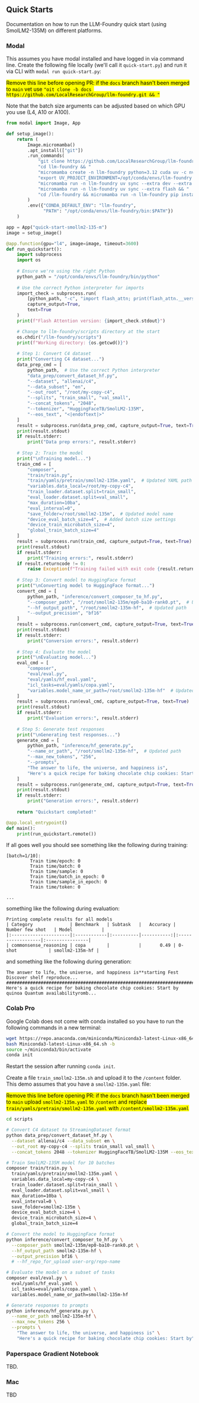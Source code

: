 ## Quick Starts
Documentation on how to run the LLM-Foundry quick start (using SmolLM2-135M) on different platforms.


### Modal

This assumes you have modal installed and have logged in via command line. Create the following file locally (we'll call it `quick-start.py`) and run it via CLI with `modal run quick-start.py`:

<mark>Remove this line before opening PR: if the `docs` branch hasn't been merged to `main` yet use `"git clone -b docs https://github.com/LocalResearchGroup/llm-foundry.git && "`</mark>

Note that the batch size arguments can be adjusted based on which GPU you use (L4, A10 or A100).

```python
from modal import Image, App

def setup_image():
    return (
        Image.micromamba()
        .apt_install(["git"])
        .run_commands(
            "git clone https://github.com/LocalResearchGroup/llm-foundry.git && "
            "cd llm-foundry && "
            "micromamba create -n llm-foundry python=3.12 cuda uv -c nvidia/label/12.4.1 -c conda-forge -y && "
            "export UV_PROJECT_ENVIRONMENT=/opt/conda/envs/llm-foundry && "
            "micromamba run -n llm-foundry uv sync --extra dev --extra gpu && "
            "micromamba run -n llm-foundry uv sync --extra flash && "
            "cd /llm-foundry && micromamba run -n llm-foundry pip install -e ."
        )
        .env({"CONDA_DEFAULT_ENV": "llm-foundry", 
              "PATH": "/opt/conda/envs/llm-foundry/bin:$PATH"})
    )

app = App("quick-start-smollm2-135-m")
image = setup_image()

@app.function(gpu="l4", image=image, timeout=3600)
def run_quickstart():
    import subprocess
    import os
    
    # Ensure we're using the right Python
    python_path = "/opt/conda/envs/llm-foundry/bin/python"
    
    # Use the correct Python interpreter for imports
    import_check = subprocess.run(
        [python_path, "-c", "import flash_attn; print(flash_attn.__version__)"],
        capture_output=True,
        text=True
    )
    print(f"Flash Attention version: {import_check.stdout}")

    # Change to llm-foundry/scripts directory at the start
    os.chdir("/llm-foundry/scripts")
    print(f"Working directory: {os.getcwd()}")
    
    # Step 1: Convert C4 dataset
    print("Converting C4 dataset...")
    data_prep_cmd = [
        python_path,  # Use the correct Python interpreter
        "data_prep/convert_dataset_hf.py",
        "--dataset", "allenai/c4",
        "--data_subset", "en",
        "--out_root", "/root/my-copy-c4",
        "--splits", "train_small", "val_small",
        "--concat_tokens", "2048",
        "--tokenizer", "HuggingFaceTB/SmolLM2-135M",
        "--eos_text", "<|endoftext|>"
    ]
    result = subprocess.run(data_prep_cmd, capture_output=True, text=True)
    print(result.stdout)
    if result.stderr:
        print("Data prep errors:", result.stderr)
    
    # Step 2: Train the model
    print("\nTraining model...")
    train_cmd = [
        "composer",
        "train/train.py",
        "train/yamls/pretrain/smollm2-135m.yaml",  # Updated YAML path
        "variables.data_local=/root/my-copy-c4",
        "train_loader.dataset.split=train_small",
        "eval_loader.dataset.split=val_small",
        "max_duration=10ba",
        "eval_interval=0",
        "save_folder=/root/smollm2-135m",  # Updated model name
        "device_eval_batch_size=4",  # Added batch size settings
        "device_train_microbatch_size=4",
        "global_train_batch_size=4"
    ]
    result = subprocess.run(train_cmd, capture_output=True, text=True)
    print(result.stdout)
    if result.stderr:
        print("Training errors:", result.stderr)
    if result.returncode != 0:
        raise Exception(f"Training failed with exit code {result.returncode}\nStderr: {result.stderr}")
    
    # Step 3: Convert model to HuggingFace format
    print("\nConverting model to HuggingFace format...")
    convert_cmd = [
        python_path, "inference/convert_composer_to_hf.py",
        "--composer_path", "/root/smollm2-135m/ep0-ba10-rank0.pt",  # Updated path
        "--hf_output_path", "/root/smollm2-135m-hf",  # Updated path
        "--output_precision", "bf16"
    ]
    result = subprocess.run(convert_cmd, capture_output=True, text=True)
    print(result.stdout)
    if result.stderr:
        print("Conversion errors:", result.stderr)
    
    # Step 4: Evaluate the model
    print("\nEvaluating model...")
    eval_cmd = [
        "composer",
        "eval/eval.py",
        "eval/yamls/hf_eval.yaml",
        "icl_tasks=eval/yamls/copa.yaml",
        "variables.model_name_or_path=/root/smollm2-135m-hf"  # Updated path
    ]
    result = subprocess.run(eval_cmd, capture_output=True, text=True)
    print(result.stdout)
    if result.stderr:
        print("Evaluation errors:", result.stderr)
    
    # Step 5: Generate test responses
    print("\nGenerating test responses...")
    generate_cmd = [
        python_path, "inference/hf_generate.py",
        "--name_or_path", "/root/smollm2-135m-hf",  # Updated path
        "--max_new_tokens", "256",
        "--prompts",
        "The answer to life, the universe, and happiness is",
        "Here's a quick recipe for baking chocolate chip cookies: Start by"
    ]
    result = subprocess.run(generate_cmd, capture_output=True, text=True)
    print(result.stdout)
    if result.stderr:
        print("Generation errors:", result.stderr)
    
    return "Quickstart completed!"

@app.local_entrypoint()
def main():
    print(run_quickstart.remote())

```

If all goes well you should see something like the following during training:

```
[batch=1/10]:
         Train time/epoch: 0
         Train time/batch: 0
         Train time/sample: 0
         Train time/batch_in_epoch: 0
         Train time/sample_in_epoch: 0
         Train time/token: 0

...
```

something like the following during evaluation:

```
Printing complete results for all models
| Category              | Benchmark   | Subtask   |   Accuracy | Number few shot   | Model           |
|:----------------------|:------------|:----------|-----------:|:------------------|:----------------|
| commonsense_reasoning | copa        |           |       0.49 | 0-shot            | smollm2-135m-hf |
```

and something like the following during generation:

```
The answer to life, the universe, and happiness is**starting Fest Discover shelf reproduce...
####################################################################################################
Here's a quick recipe for baking chocolate chip cookies: Start by quinoa Quantum availabilityromb...
```

### Colab Pro

Google Colab does not come with conda installed so you have to run the following commands in a new terminal:

```bash
wget https://repo.anaconda.com/miniconda/Miniconda3-latest-Linux-x86_64.sh
bash Miniconda3-latest-Linux-x86_64.sh -b
source ~/miniconda3/bin/activate
conda init
```

Restart the session after running `conda init`. 

Create a file `train_smollm2-135m.sh` and upload it to the `/content` folder. This demo assumes that you have a `smollm2-135m.yaml` file:

<mark>Remove this line before opening PR: if the `docs` branch hasn't been merged to `main` upload `smollm2-135m.yaml` to `/content` and replace `train/yamls/pretrain/smollm2-135m.yaml` with `/content/smollm2-135m.yaml`</mark>

```bash
cd scripts

# Convert C4 dataset to StreamingDataset format
python data_prep/convert_dataset_hf.py \
  --dataset allenai/c4 --data_subset en \
  --out_root my-copy-c4 --splits train_small val_small \
  --concat_tokens 2048 --tokenizer HuggingFaceTB/SmolLM2-135M --eos_text '<|endoftext|>'

# Train SmolLM2-135M model for 10 batches
composer train/train.py \
  train/yamls/pretrain/smollm2-135m.yaml \
  variables.data_local=my-copy-c4 \
  train_loader.dataset.split=train_small \
  eval_loader.dataset.split=val_small \
  max_duration=10ba \
  eval_interval=0 \
  save_folder=smollm2-135m \
  device_eval_batch_size=4 \
  device_train_microbatch_size=4 \
  global_train_batch_size=4

# Convert the model to HuggingFace format
python inference/convert_composer_to_hf.py \
  --composer_path smollm2-135m/ep0-ba10-rank0.pt \
  --hf_output_path smollm2-135m-hf \
  --output_precision bf16 \
  # --hf_repo_for_upload user-org/repo-name

# Evaluate the model on a subset of tasks
composer eval/eval.py \
  eval/yamls/hf_eval.yaml \
  icl_tasks=eval/yamls/copa.yaml \
  variables.model_name_or_path=smollm2-135m-hf

# Generate responses to prompts
python inference/hf_generate.py \
  --name_or_path smollm2-135m-hf \
  --max_new_tokens 256 \
  --prompts \
    "The answer to life, the universe, and happiness is" \
    "Here's a quick recipe for baking chocolate chip cookies: Start by"
```

### Paperspace Gradient Notebook 

TBD.

### Mac

TBD
